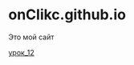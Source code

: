 

# onClikc.github.io
Это мой сайт

[урок_12](https://onclikc.github.io/lessen_12/ "Моя готовая домашка")
